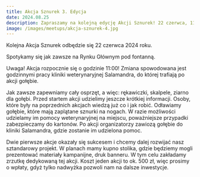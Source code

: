 ```yaml
---
title: Akcja Sznurek 3. Edycja
date: 2024.08.25
description: Zapraszamy na kolejną edycję Akcji Sznurek! 22 czerwca, 11:00, krakowski rynek.
image: /images/meetups/akcja-sznurek-4.jpg
---
```


Kolejna Akcja Sznurek odbędzie się 22 czerwca 2024 roku.

Spotykamy się jak zawsze na Rynku Głównym pod fontanną.

Uwaga! Akcja rozpocznie się o godzinie 11:00! Zmiana spowodowana jest godzinnymi pracy kliniki weterynaryjnej Salamandra, do której trafiają po akcji gołębie.

Jak zawsze zapewniamy cały osprzęt, a więc: rękawiczki, skalpele, ziarno dla gołębi. Przed startem akcji udzielimy jeszcze krótkiej informacji. Osoby, które były na poprzednich akcjach wiedzą już co i jak robić. Odławiamy gołębie, które mają zaplątane sznurki na nogach. W razie możliwości udzielamy im pomocy weterynaryjnej na miejscu, poważniejsze przypadki zabezpieczamy do kartonów. Po akcji organizatorzy zawiozą gołębie do kliniki Salamandra, gdzie zostanie im udzielona pomoc.

Dwie pierwsze akcje okazały się sukcesem i chcemy dalej rozwijać nasz sztandarowy projekt. W planach mamy kupno stolika, gdzie będziemy mogli prezentować materiały kampanijne, druk banneru. W tym celu zakładamy zrzutkę dedykowaną tej akcji. Koszt jeden akcji to ok. 500 zł, więc prosimy o wpłaty, gdyż tylko nadwyżka pozwoli nam na dalsze inwestycje.